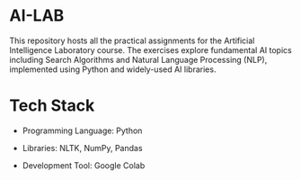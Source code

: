 # AI-LAB
This repository hosts all the practical assignments for the Artificial Intelligence Laboratory course. The exercises explore fundamental AI topics including Search Algorithms and Natural Language Processing (NLP), implemented using Python and widely-used AI libraries.

# Tech Stack
* Programming Language: Python

* Libraries: NLTK, NumPy, Pandas

* Development Tool: Google Colab
